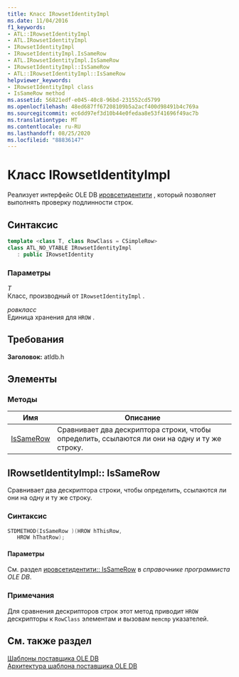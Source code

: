 ```yaml
---
title: Класс IRowsetIdentityImpl
ms.date: 11/04/2016
f1_keywords:
- ATL::IRowsetIdentityImpl
- ATL.IRowsetIdentityImpl
- IRowsetIdentityImpl
- IRowsetIdentityImpl.IsSameRow
- ATL.IRowsetIdentityImpl.IsSameRow
- IRowsetIdentityImpl::IsSameRow
- ATL::IRowsetIdentityImpl::IsSameRow
helpviewer_keywords:
- IRowsetIdentityImpl class
- IsSameRow method
ms.assetid: 56821edf-e045-40c8-96bd-231552cd5799
ms.openlocfilehash: 48ed687ff67208109b5a2acf400d98491b4c769a
ms.sourcegitcommit: ec6dd97ef3d10b44e0fedaa8e53f41696f49ac7b
ms.translationtype: MT
ms.contentlocale: ru-RU
ms.lasthandoff: 08/25/2020
ms.locfileid: "88836147"
---
```

# <a name="irowsetidentityimpl-class"></a>Класс IRowsetIdentityImpl

Реализует интерфейс OLE DB [ировсетидентити](/previous-versions/windows/desktop/ms715913(v=vs.85)) , который позволяет выполнять проверку подлинности строк.

## <a name="syntax"></a>Синтаксис

```cpp
template <class T, class RowClass = CSimpleRow>
class ATL_NO_VTABLE IRowsetIdentityImpl
   : public IRowsetIdentity
```

### <a name="parameters"></a>Параметры

*T*<br/>
Класс, производный от `IRowsetIdentityImpl` .

*ровкласс*<br/>
Единица хранения для `HROW` .

## <a name="requirements"></a>Требования

**Заголовок:** atldb.h

## <a name="members"></a>Элементы

### <a name="methods"></a>Методы

| Имя | Описание |
|-|-|
|[IsSameRow](#issamerow)|Сравнивает два дескриптора строки, чтобы определить, ссылаются ли они на одну и ту же строку.|

## <a name="irowsetidentityimplissamerow"></a><a name="issamerow"></a> IRowsetIdentityImpl:: IsSameRow

Сравнивает два дескриптора строки, чтобы определить, ссылаются ли они на одну и ту же строку.

### <a name="syntax"></a>Синтаксис

```cpp
STDMETHOD(IsSameRow )(HROW hThisRow,
   HROW hThatRow);
```

#### <a name="parameters"></a>Параметры

См. раздел [ировсетидентити:: IsSameRow](/previous-versions/windows/desktop/ms719629(v=vs.85)) в *справочнике программиста OLE DB*.

### <a name="remarks"></a>Примечания

Для сравнения дескрипторов строк этот метод приводит `HROW` дескрипторы к `RowClass` элементам и вызовам `memcmp` указателей.

## <a name="see-also"></a>См. также раздел

[Шаблоны поставщика OLE DB](../../data/oledb/ole-db-provider-templates-cpp.md)<br/>
[Архитектура шаблона поставщика OLE DB](../../data/oledb/ole-db-provider-template-architecture.md)
